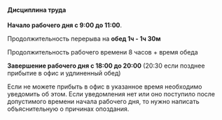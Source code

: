 #### Дисциплина труда

**Начало рабочего дня с 9:00 до 11:00**.

Продолжительность перерыва на **обед 1ч - 1ч 30м**

Продолжительность рабочего времени 8 часов + время обеда

**Завершение рабочего дня с 18:00 до 20:00** (20:30 если позднее прибытие в офис и удлиненный обед)

Если не можете прибыть в офис в указанное время необходимо уведомить об этом. Если уведомления нет или оно поступило после допустимого времени начала рабочего дня, то нужно написать объяснительную о причинах опоздания.

